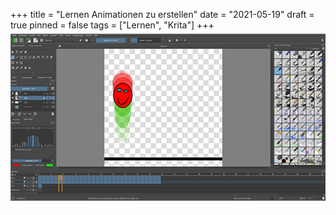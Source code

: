 +++
title = "Lernen Animationen zu erstellen"
date = "2021-05-19"
draft = true
pinned = false
tags = ["Lernen", "Krita"]
+++
![](krita_blog.png)
